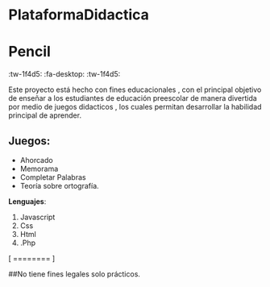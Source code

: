 # PlataformaDidactica
# Pencil
 
 :tw-1f4d5:  :fa-desktop:  :tw-1f4d5:

Este proyecto está hecho con fines educacionales , con el principal objetivo de enseñar a los estudiantes de educación preescolar de manera divertida por medio de juegos didacticos , los cuales permitan desarrollar la habilidad principal de aprender. 

## Juegos:
- Ahorcado
- Memorama
- Completar Palabras
- Teoría sobre ortografía.

**Lenguajes**:
1. Javascript
3. Css
3. Html
4. .Php

[ ======== ]

##No tiene fines legales solo prácticos.
